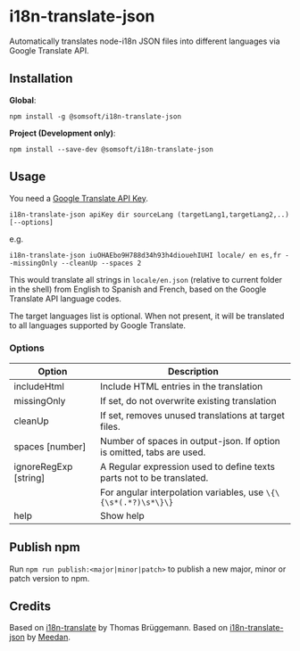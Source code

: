 # i18n-translate-json

Automatically translates node-i18n JSON files into different languages via Google Translate API.

## Installation

**Global**:
```
npm install -g @somsoft/i18n-translate-json
```
**Project (Development only)**:
```
npm install --save-dev @somsoft/i18n-translate-json
```

## Usage

You need a [Google Translate API Key](https://cloud.google.com/translate/).

```
i18n-translate-json apiKey dir sourceLang (targetLang1,targetLang2,..) [--options]
```

e.g.

```
i18n-translate-json iuOHAEbo9H788d34h93h4diouehIUHI locale/ en es,fr --missingOnly --cleanUp --spaces 2
```

This would translate all strings in `locale/en.json` (relative to current folder in the shell) from English to Spanish and French, based on the Google Translate API language codes.

The target languages list is optional. When not present, it will be translated to all languages supported by Google Translate.

### Options


| Option                | Description                                                           |
|-----------------------|-----------------------------------------------------------------------|
| includeHtml           | Include HTML entries in the translation                               |
| missingOnly           | If set, do not overwrite existing translation                         | 
| cleanUp               | If set, removes unused translations at target files.                  | 
| spaces [number]       | Number of spaces in output-json. If option is omitted, tabs are used. | 
| ignoreRegExp [string] | A Regular expression used to define texts parts not to be translated. |
|                       | For angular interpolation variables, use `\{\{\s*(.*?)\s*\}\}`        |
| help                  | Show help                                                             |
 

## Publish npm
Run `npm run publish:<major|minor|patch>` to publish a new major, minor or patch version to npm.



## Credits

Based on [i18n-translate](https://github.com/thomasbrueggemann/i18n-translate) by Thomas Brüggemann.
Based on [i18n-translate-json](https://github.com/meedan/i18n-translate-json) by  [Meedan](http://meedan.com).

